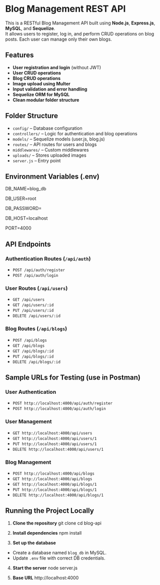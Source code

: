 # **Blog Management REST API**

This is a RESTful Blog Management API built using **Node.js**, **Express.js**, **MySQL**, and **Sequelize**.  
It allows users to register, log in, and perform CRUD operations on blog posts. Each user can manage only their own blogs.

## **Features**

- **User registration and login** (without JWT)
- **User CRUD operations**
- **Blog CRUD operations**
- **Image upload using Multer**
- **Input validation and error handling**
- **Sequelize ORM for MySQL**
- **Clean modular folder structure**

## **Folder Structure**

- `config/` – Database configuration  
- `controllers/` – Logic for authentication and blog operations  
- `models/` – Sequelize models (user.js, blog.js)  
- `routes/` – API routes for users and blogs  
- `middlewares/` – Custom middlewares  
- `uploads/` – Stores uploaded images  
- `server.js` – Entry point  

## **Environment Variables (.env)**

DB_NAME=blog_db

DB_USER=root

DB_PASSWORD=

DB_HOST=localhost

PORT=4000

## **API Endpoints**

### **Authentication Routes** (`/api/auth`)
- `POST /api/auth/register`  
- `POST /api/auth/login`  

### **User Routes** (`/api/users`)
- `GET /api/users`  
- `GET /api/users/:id`  
- `PUT /api/users/:id`  
- `DELETE /api/users/:id`  

### **Blog Routes** (`/api/blogs`)
- `POST /api/blogs`  
- `GET /api/blogs`  
- `GET /api/blogs/:id`  
- `PUT /api/blogs/:id`  
- `DELETE /api/blogs/:id`  


## **Sample URLs for Testing (use in Postman)**

### **User Authentication**
- `POST http://localhost:4000/api/auth/register`  
- `POST http://localhost:4000/api/auth/login`  

### **User Management**
- `GET http://localhost:4000/api/users`  
- `GET http://localhost:4000/api/users/1`  
- `PUT http://localhost:4000/api/users/1`  
- `DELETE http://localhost:4000/api/users/1`  

### **Blog Management**
- `POST http://localhost:4000/api/blogs`  
- `GET http://localhost:4000/api/blogs`  
- `GET http://localhost:4000/api/blogs/1`  
- `PUT http://localhost:4000/api/blogs/1`  
- `DELETE http://localhost:4000/api/blogs/1`  


## **Running the Project Locally**

1. **Clone the repository**
git clone <your-repo-url>
cd blog-api

2. **Install dependencies**
npm install

3. **Set up the database**
- Create a database named `blog_db` in MySQL.
- Update `.env` file with correct DB credentials.

4. **Start the server**
node server.js


5. **Base URL**
http://localhost:4000
